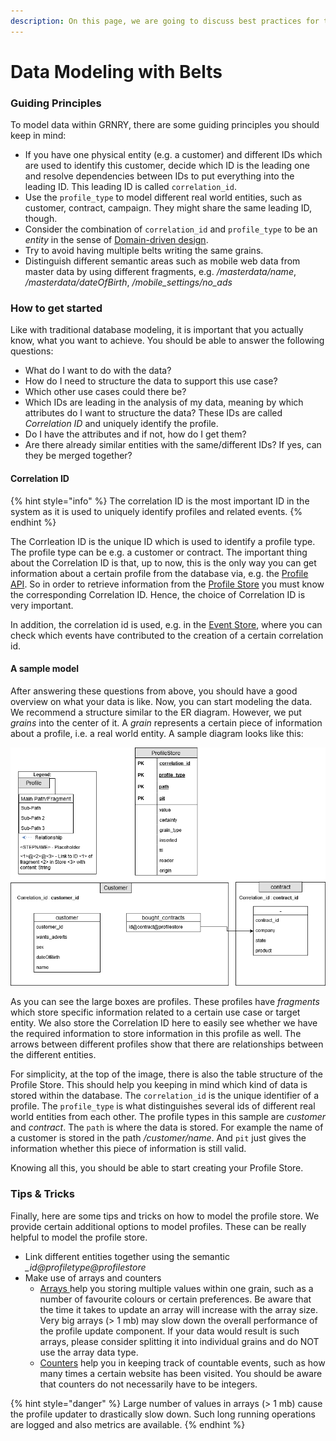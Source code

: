 ```yaml
---
description: On this page, we are going to discuss best practices for the usage of BELTS.
---
```


# Data Modeling with Belts

### Guiding Principles

To model data within GRNRY, there are some guiding principles you should keep in mind:

* If you have one physical entity (e.g. a customer) and different IDs which are used to identify this customer, decide which ID is the leading one and resolve dependencies between IDs to put everything into the leading ID. This leading ID is called `correlation_id`.
* Use the `profile_type` to model different real world entities, such as customer, contract, campaign. They might share the same leading ID, though.
* Consider the combination of `correlation_id` and `profile_type` to be an _entity_ in the sense of [Domain-driven design](https://en.wikipedia.org/wiki/Domain-driven\_design#Building\_blocks).
* Try to avoid having multiple belts writing the same grains.
* Distinguish different semantic areas such as mobile web data from master data by using different fragments, e.g. _/masterdata/name_, _/masterdata/dateOfBirth_, _/mobile\_settings/no\_ads_

### How to get started

Like with traditional database modeling, it is important that you actually know, what you want to achieve. You should be able to answer the following questions:

* What do I want to do with the data?
* How do I need to structure the data to support this use case?
* Which other use cases could there be?
* Which IDs are leading in the analysis of my data, meaning by which attributes do I want to structure the data? These IDs are called _Correlation ID_ and uniquely identify the profile.
* Do I have the attributes and if not, how do I get them?
* Are there already similar entities with the same/different IDs? If yes, can they be merged together?

#### Correlation ID

{% hint style="info" %}
The correlation ID is the most important ID in the system as it is used to uniquely identify profiles and related events.
{% endhint %}

The Corrleation ID is the unique ID which is used to identify a profile type. The profile type can be e.g. a customer or contract. The important thing about the Correlation ID is that, up to now, this is the only way you can get information about a certain profile from the database via, e.g. the [Profile API](../../../developer-reference/api-reference/profile-store-api.md). So in order to retrieve information from the [Profile Store](../../../developer-reference/dataflow/profile-store/) you must know the corresponding Correlation ID. Hence, the choice of Correlation ID is very important.

In addition, the correlation id is used, e.g. in the [Event Store](../../../developer-reference/api-reference/event-store-api.md), where you can check which events have contributed to the creation of a certain correlation id.

#### A sample model

After answering these questions from above, you should have a good overview on what your data is like. Now, you can start modeling the data. We recommend a structure similar to the ER diagram. However, we put _grains_ into the center of it. A _grain_ represents a certain piece of information about a profile, i.e. a real world entity. A sample diagram looks like this:

![Sample how you could model the profile store](<../../../.gitbook/assets/grafik (11).png>)

As you can see the large boxes are profiles. These profiles have _fragments_ which store specific information related to a certain use case or target entity. We also store the Correlation ID here to easily see whether we have the required information to store information in this profile as well. The arrows between different profiles show that there are relationships between the different entities.

For simplicity, at the top of the image, there is also the table structure of the Profile Store. This should help you keeping in mind which kind of data is stored within the database. The `correlation_id` is the unique identifier of a profile. The `profile_type` is what distinguishes several ids of different real world entities from each other. The profile types in this sample are _customer_ and _contract_. The `path` is where the data is stored. For example the name of a customer is stored in the path _/customer/name_. And `pit` just gives the information whether this piece of information is still valid.

Knowing all this, you should be able to start creating your Profile Store.

### Tips & Tricks

Finally, here are some tips and tricks on how to model the profile store. We provide certain additional options to model profiles. These can be really helpful to model the profile store.

* Link different entities together using the semantic  _\_id@profiletype@profilestore_
* Make use of arrays and counters
  * [Arrays ](../../../developer-reference/dataflow/profile-store/#arrays)help you storing multiple values within one grain, such as a number of favourite colours or certain preferences. Be aware that the time it takes to update an array will increase with the array size. Very big arrays (> 1 mb) may slow down the overall performance of the profile update component. If your data would result is such arrays, please consider splitting it into individual grains and do NOT use the array data type.
  * [Counters](../../../developer-reference/dataflow/profile-store/#counter) help you in keeping track of countable events, such as how many times a certain website has been visited. You should be aware that counters do not necessarily have to be integers.

{% hint style="danger" %}
Large number of values in arrays (> 1 mb) cause the profile updater to drastically slow down. Such long running operations are logged and also metrics are available.
{% endhint %}

